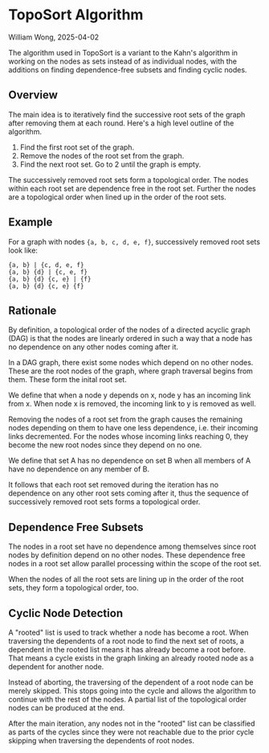 
# TopoSort Algorithm

William Wong, 2025-04-02

The algorithm used in TopoSort is a variant to the Kahn's algorithm
in working on the nodes as sets instead of as individual nodes,
with the additions on finding dependence-free subsets and finding cyclic nodes.

## Overview

The main idea is to iteratively find the successive root sets of the graph after
removing them at each round.  Here's a high level outline of the algorithm.

1. Find the first root set of the graph.
2. Remove the nodes of the root set from the graph.
3. Find the next root set. Go to 2 until the graph is empty.

The successively removed root sets form a topological order. 
The nodes within each root set are dependence free in the root set.
Further the nodes are a topological order when lined up in the order
of the root sets.

## Example

For a graph with nodes `{a, b, c, d, e, f}`, successively removed root sets look like:

```
{a, b} | {c, d, e, f}
{a, b} {d} | {c, e, f}
{a, b} {d} {c, e} | {f}
{a, b} {d} {c, e} {f}
```

## Rationale

By definition, a topological order of the nodes of a directed acyclic graph (DAG)
is that the nodes are linearly ordered in such a way that
a node has no dependence on any other nodes coming after it.

In a DAG graph, there exist some nodes which depend on no other nodes. 
These are the root nodes of the graph, where graph traversal begins from them.
These form the inital root set.

We define that when a node y depends on x, node y has an incoming link from x.
When node x is removed, the incoming link to y is removed as well.

Removing the nodes of a root set from the graph causes the remaining nodes
depending on them to have one less dependence, i.e. their incoming links decremented.
For the nodes whose incoming links reaching 0, they become the new root nodes
since they depend on no one.

We define that set A has no dependence on set B when all members of A have
no dependence on any member of B.

It follows that each root set removed during the iteration has no dependence
on any other root sets coming after it, thus the sequence of successively removed
root sets forms a topological order.

## Dependence Free Subsets

The nodes in a root set have no dependence among themselves since root nodes 
by definition depend on no other nodes.  These dependence free nodes in 
a root set allow parallel processing within the scope of the root set.

When the nodes of all the root sets are lining up in the order of the root sets,
they form a topological order, too.

## Cyclic Node Detection

A "rooted" list is used to track whether a node has become a root.
When traversing the dependents of a root node to find the next set of roots,
a dependent in the rooted list means it has already become a root
before.  That means a cycle exists in the graph linking an already rooted
node as a dependent for another node.

Instead of aborting, the traversing of the dependent of a root node can be 
merely skipped. This stops going into the cycle and allows the algorithm to
continue with the rest of the nodes.  A partial list of the topological order
nodes can be produced at the end.

After the main iteration, any nodes not in the "rooted" list can be classified
as parts of the cycles since they were not reachable due to the prior cycle 
skipping when traversing the dependents of root nodes.

